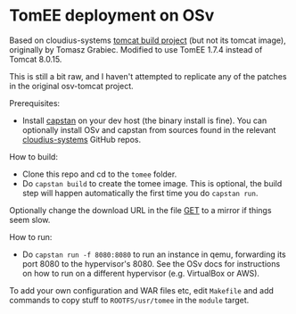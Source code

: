 # TomEE deployment on OSv

Based on cloudius-systems [tomcat build project](https://github.com/cloudius-systems/osv-apps/tree/master/tomcat)
(but not its tomcat image), originally by Tomasz Grabiec.
Modified to use TomEE 1.7.4 instead of Tomcat 8.0.15.

This is still a bit raw, and I haven't attempted to replicate any of the patches in the original osv-tomcat project.

Prerequisites:
- Install [capstan](https://github.com/cloudius-systems/capstan) on your dev host (the binary install is fine).
  You can optionally install OSv and capstan from sources found in the relevant
  [cloudius-systems](https://github.com/cloudius-systems) GitHub repos.

How to build:
- Clone this repo and cd to the `tomee` folder.
- Do `capstan build` to create the tomee image. This is optional, the build step will happen
  automatically the first time you do `capstan run`.

Optionally change the download URL in the file [GET](tomee/GET) to a mirror if things seem slow.

How to run:
- Do `capstan run -f 8080:8080` to run an instance in qemu, forwarding its port 8080 to the hypervisor's 8080.
  See the OSv docs for instructions on how to run on a different hypervisor (e.g. VirtualBox or AWS).

To add your own configuration and WAR files etc, edit `Makefile` and add commands to copy stuff to `ROOTFS/usr/tomee` in the `module` target.
